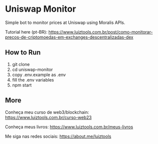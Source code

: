 # Uniswap Monitor

Simple bot to monitor prices at Uniswap using Moralis APIs.

Tutorial here (pt-BR): https://www.luiztools.com.br/post/como-monitorar-precos-de-criptomoedas-em-exchanges-descentralizadas-dex

## How to Run

1. git clone
2. cd uniswap-monitor
3. copy .env.example as .env
4. fill the .env variables
5. npm start

## More

Conheça meu curso de web3/blockchain: https://www.luiztools.com.br/curso-web23

Conheça meus livros: https://www.luiztools.com.br/meus-livros

Me siga nas redes sociais: https://about.me/luiztools